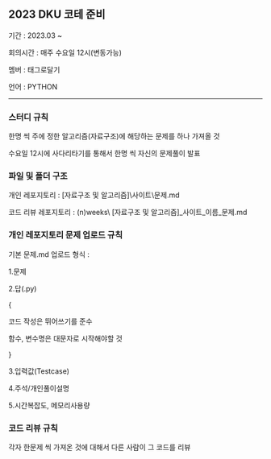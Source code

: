 ## 2023 DKU 코테 준비

기간 : 2023.03 ~ 

회의시간 : 매주 수요일 12시(변동가능)

멤버 : 태그로달기

언어 : PYTHON

----
### 스터디 규칙

한명 씩 주에 정한 알고리즘(자료구조)에 해당하는 문제를 하나 가져올 것 

수요일 12시에 사다리타기를 통해서 한명 씩 자신의 문제풀이 발표


### 파일 및 폴더 구조

개인 레포지토리 : [자료구조 및 알고리즘]\사이트\문제.md 

코드 리뷰 레포지토리 : (n)weeks\ [자료구조 및 알고리즘]_사이트_이름_문제.md

### 개인 레포지토리 문제 업로드 규칙

기본 문제.md 업로드 형식 : 

1.문제

2.답(.py)

{

코드 작성은 뛰어쓰기를 준수 

함수, 변수명은 대문자로 시작해야할 것

}

3.입력값(Testcase)

4.주석/개인풀이설명

5.시간복잡도, 메모리사용량


### 코드 리뷰 규칙

각자 한문제 씩 가져온 것에 대해서 다른 사람이 그 코드를 리뷰





<!--

**Here are some ideas to get you started:**

🙋‍♀️ A short introduction - what is your organization all about?
🌈 Contribution guidelines - how can the community get involved?
👩‍💻 Useful resources - where can the community find your docs? Is there anything else the community should know?
🍿 Fun facts - what does your team eat for breakfast?
🧙 Remember, you can do mighty things with the power of [Markdown](https://docs.github.com/github/writing-on-github/getting-started-with-writing-and-formatting-on-github/basic-writing-and-formatting-syntax)
-->
